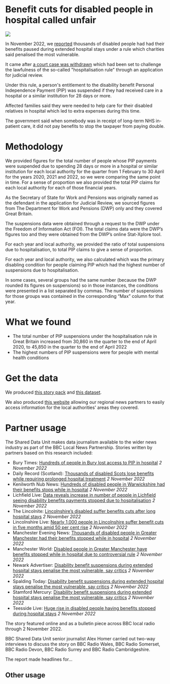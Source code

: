 # Benefit cuts for disabled people in hospital called unfair

![](https://ichef.bbci.co.uk/news/976/cpsprodpb/11EBC/production/_121140437_mediaitem121140436.jpg.webp)

In November 2022, we [reported](https://www.bbc.co.uk/news/uk-63036042) thousands of disabled people had had their benefits paused during extended hospital stays under a rule which charities said penalised the most vulnerable.

It came after [a court case was withdrawn](https://www.bbc.co.uk/news/disability-58970757) which had been set to challenge the lawfulness of the so-called "hospitalisation rule" through an application for judicial review.

Under this rule, a person's entitlement to the disability benefit Personal Independence Payment (PIP) was suspended if they had received care in a hospital or a similar institution for 28 days or more.

Affected families said they were needed to help care for their disabled relatives in hospital which led to extra expenses during this time.

The government said when somebody was in receipt of long-term NHS in-patient care, it did not pay benefits to stop the taxpayer from paying double.

# Methodology

We provided figures for the total number of people whose PIP payments were suspended due to spending 28 days or more in a hospital or similar institution for each local authority for the quarter from 1 February to 30 April for the years 2020, 2021 and 2022, so we were comparing the same point in time. For a sense of proportion we also provided the total PIP claims for each local authority for each of those financial years.

As the Secretary of State for Work and Pensions was originally named as the defendant in the application for Judicial Review, we sourced figures from The Department for Work and Pensions (DWP) only and they covered Great Britain.

The suspensions data were obtained through a request to the DWP under the Freedom of Information Act (FOI).  The total claims data were the DWP’s figures too and they were obtained from the DWP’s online Stat-Xplore tool.

For each year and local authority, we provided the ratio of total suspensions due to hospitalisation, to total PIP claims to give a sense of proportion. 

For each year and local authority, we also calculated which was the primary disabling condition for people claiming PIP which had the highest number of suspensions due to hospitalisation. 

In some cases, several groups had the same number (because the DWP rounded its figures on suspensions) so in those instances, the conditions were presented in a list separated by commas. The number of suspensions for those groups was contained in the corresponding “Max” column for that year.


# What we found 

-	The total number of PIP suspensions under the hospitalisation rule in Great Britain increased from 30,860 in the quarter to the end of April 2020, to 45,850 in the quarter to the end of April 2022 
-	The highest numbers of PIP suspensions were for people with mental health conditions

# Get the data

We produced [this story pack](https://docs.google.com/document/d/10mNd5JgC4cVfjidPKz3V_UuBtTcTE5-cWI9E89roEQk/edit?usp=sharing) and [this dataset](https://docs.google.com/document/d/10mNd5JgC4cVfjidPKz3V_UuBtTcTE5-cWI9E89roEQk/edit?usp=sharing).

We also produced [this website](https://benefits-suspended.github.io/getthedata/) allowing our regional news partners to easily access information for the local authorities' areas they covered.

# Partner usage

The Shared Data Unit makes data journalism available to the wider news industry as part of the BBC Local News Partnership. Stories written by partners based on this research included:

- Bury Times: [Hundreds of people in Bury lost access to PIP in hospital](https://www.burytimes.co.uk/news/23093570.hundreds-people-bury-lost-access-pip-hospital/) *2 November 2022*
- Daily Record (Scotland): [Thousands of disabled Scots lose benefits while requiring prolonged hospital treatment](https://www.dailyrecord.co.uk/news/politics/disabled-scots-benefits-hospital-treatment-28382658) *2 November 2022*
- Kenilworth Nub News: [Hundreds of disabled people in Warwickshire had their benefits stops while in hospital](https://kenilworth.nub.news/news/local-news/hundreds-of-disabled-people-in-warwickshire-had-their-benefits-stops-while-in-hospital-157131) *2 November 2022*
- Lichfield Live: [Data reveals increase in number of people in Lichfield seeing disability benefits payments stopped due to hospitalisation](https://lichfieldlive.co.uk/2022/11/02/data-reveals-increase-in-number-of-people-in-lichfield-seeing-disability-benefits-payment-stopped-due-to-hospitalisation/) *2 November 2022*
- The Lincolnite: [Lincolnshire’s disabled suffer benefits cuts after long hospital stays](https://thelincolnite.co.uk/2022/11/lincolnshires-disabled-suffer-benefits-cuts-after-long-hospital-stays/) *2 November 2022*
- Lincolnshire Live: [Nearly 1,000 people in Lincolnshire suffer benefit cuts in five months amid 50 per cent rise](https://www.lincolnshirelive.co.uk/news/local-news/disability-benefit-suspensions-lincolnshire-increase-7755080) *2 November 2022*
- Manchester Evening News: [Thousands of disabled people in Greater Manchester had their benefits stopped while in hospital](https://www.manchestereveningnews.co.uk/news/greater-manchester-news/thousands-disabled-people-greater-manchester-25397699) *2 November 2022*
- Manchester World: [Disabled people in Greater Manchester have benefits stopped while in hospital due to controversial rule](https://www.manchesterworld.uk/news/disabled-people-in-greater-manchester-have-benefits-stopped-while-in-hospital-due-to-controversial-rule-3902648) *2 November 2022*
- Newark Advertiser: [Disability benefit suspensions during extended hospital stays penalise the most vulnerable, say critics](https://www.newarkadvertiser.co.uk/news/disability-benefit-suspensions-penalise-the-most-vulnerable-9282042/) *2 November 2022*
- Spalding Today: [Disability benefit suspensions during extended hospital stays penalise the most vulnerable, say critics](https://www.spaldingtoday.co.uk/news/disability-benefit-suspensions-penalise-the-most-vulnerable-9282013/) *2 November 2022*
- Stamford Mercury: [Disability benefit suspensions during extended hospital stays penalise the most vulnerable, say critics](https://www.stamfordmercury.co.uk/news/disability-benefit-suspensions-penalise-the-most-vulnerable-9282029/) *2 November 2022*
- Teesside Live: [Huge rise in disabled people having benefits stopped during hospital stays](https://www.gazettelive.co.uk/news/teesside-news/huge-rise-disabled-people-having-25415535) *2 November 2022*


The story featured online and as a bulletin piece across BBC local radio through 2 November 2022.

BBC Shared Data Unit senior journalist Alex Homer carried out two-way interviews to discuss the story on BBC Radio Wales, BBC Radio Somerset, BBC Radio Devon, BBC Radio Surrey and BBC Radio Cambridgeshire.

The report made headlines for...

## Other usage


